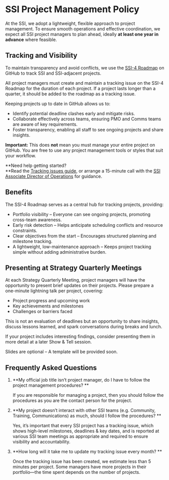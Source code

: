 # SSI Project Management Policy

At the SSI, we adopt a lightweight, flexible approach to project management. To ensure smooth operations and effective coordination, we expect all SSI project managers to plan ahead, ideally **at least one year in advance** where feasible.


## Tracking and Visibility

To maintain transparency and avoid conflicts, we use the [SSI-4 Roadmap](https://github.com/orgs/softwaresaved/projects/30) on GitHub to track SSI and SSI-adjacent projects.

All project managers must create and maintain a tracking issue on the SSI-4 Roadmap for the duration of each project. If a project lasts longer than a quarter, it should be added to the roadmap as a tracking issue.

Keeping projects up to date in GitHub allows us to:



* Identify potential deadline clashes early and mitigate risks.
* Collaborate effectively across teams, ensuring PMO and Comms teams are aware of key requirements.
* Foster transparency, enabling all staff to see ongoing projects and share insights.

**Important:** This does **not** mean you must manage your entire project on GitHub. You are free to use any project management tools or styles that suit your workflow.

**Need help getting started? \
**Read the [Tracking issues guide](https://docs.google.com/document/d/1jSOWrUPyPy71Exyh_f-vQ8m86e0n9IcQ3r7l8mb62fk/edit?usp=sharing), or arrange a 15-minute call with the [SSI Associate Director of Operations](mailto:s.aragon@software.ac.uk) for guidance.


## Benefits 

The SSI-4 Roadmap serves as a central hub for tracking projects, providing:



* Portfolio visibility – Everyone can see ongoing projects, promoting cross-team awareness.
* Early risk detection – Helps anticipate scheduling conflicts and resource constraints.
* Clear objectives from the start – Encourages structured planning and milestone tracking.
* A lightweight, low-maintenance approach – Keeps project tracking simple without adding administrative burden.



## Presenting at Strategy Quarterly Meetings

At each Strategy Quarterly Meeting, project managers will have the opportunity to present brief updates on their projects. Please prepare a one-minute lightning talk per project, covering:



* Project progress and upcoming work
* Key achievements and milestones
* Challenges or barriers faced

This is not an evaluation of deadlines but an opportunity to share insights, discuss lessons learned, and spark conversations during breaks and lunch.

If your project includes interesting findings, consider presenting them in more detail at a later Show & Tell session.

Slides are optional – A template will be provided soon.


## Frequently Asked Questions



1. **My official job title isn’t project manager, do I have to follow the project management procedures? **

    If you are responsible for managing a project, then you should follow the procedures as you are the contact person for the project. 

2. **My project doesn’t interact with other SSI teams (e.g. Community, Training, Communications) as much, should I follow the procedures? **

    Yes, it’s important that every SSI project has a tracking issue, which shows high-level milestones, deadlines & key dates, and is reported at various SSI team meetings as appropriate and required to ensure visibility and accountability. 

3. **How long will it take me to update my tracking issue every month? **

    Once the tracking issue has been created, we estimate less than 5 minutes per project. Some managers have more projects in their portfolio—the time spent depends on the number of projects. 
